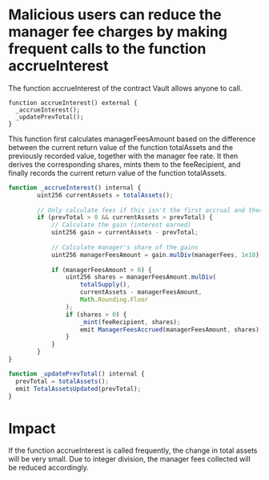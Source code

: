 # Malicious users can reduce the manager fee charges by making frequent calls to the function accrueInterest

The function accrueInterest of the contract Vault allows anyone to call.

```
function accrueInterest() external {
  _accrueInterest();
  _updatePrevTotal();
}
```

This function first calculates managerFeesAmount based on the difference between the current return value of the function totalAssets and the previously recorded value, together with the manager fee rate. It then derives the corresponding shares, mints them to the feeRecipient, and finally records the current return value of the function totalAssets.

```javascript
function _accrueInterest() internal {
        uint256 currentAssets = totalAssets();
        
        // Only calculate fees if this isn't the first accrual and there's a gain
        if (prevTotal > 0 && currentAssets > prevTotal) {
            // Calculate the gain (interest earned)
            uint256 gain = currentAssets - prevTotal;
            
            // Calculate manager's share of the gains
            uint256 managerFeesAmount = gain.mulDiv(managerFees, 1e18);
            
            if (managerFeesAmount > 0) {
                uint256 shares = managerFeesAmount.mulDiv(
                    totalSupply(),
                    currentAssets - managerFeesAmount,
                    Math.Rounding.Floor
                );
                if (shares > 0) {
                    _mint(feeRecipient, shares);
                    emit ManagerFeesAccrued(managerFeesAmount, shares);
                }
            }
        }
}

function _updatePrevTotal() internal {
  prevTotal = totalAssets();
  emit TotalAssetsUpdated(prevTotal);
}
```

# Impact

If the function accrueInterest is called frequently, the change in total assets will be very small. Due to integer division, the manager fees collected will be reduced accordingly.
